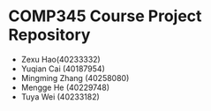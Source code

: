 # COMP345 Course Project Repository
- Zexu Hao(40233332)
- Yuqian Cai (40187954)
- Mingming Zhang (40258080)
- Mengge He (40229748)
- Tuya Wei (40233182)
